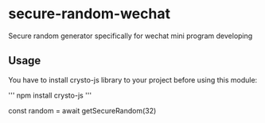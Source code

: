 # secure-random-wechat
Secure random generator specifically for wechat mini program developing

## Usage
You have to install crysto-js library to your project before using this module:

'''
npm install crysto-js
'''

const random = await getSecureRandom(32)
